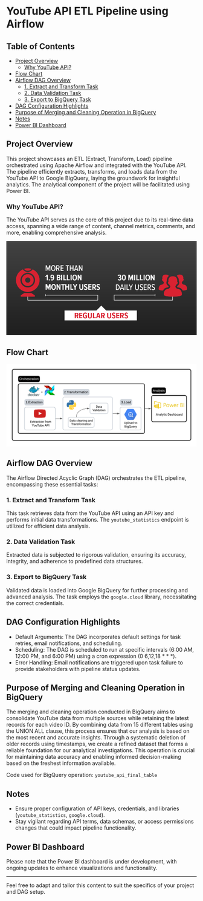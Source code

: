 # YouTube API ETL Pipeline using Airflow

## Table of Contents

- [Project Overview](#project-overview)
  - [Why YouTube API?](#why-youtube-api)
- [Flow Chart](#flow-chart)
- [Airflow DAG Overview](#airflow-dag-overview)
  - [1. Extract and Transform Task](#1-extract-and-transform-task)
  - [2. Data Validation Task](#2-data-validation-task)
  - [3. Export to BigQuery Task](#3-export-to-bigquery-task)
- [DAG Configuration Highlights](#dag-configuration-highlights)
- [Purpose of Merging and Cleaning Operation in BigQuery](#Purpose-of-Merging-and-Cleaning-Operation-in-BigQuery)
- [Notes](#notes)
- [Power BI Dashboard](#power-bi-dashboard)

## Project Overview

This project showcases an ETL (Extract, Transform, Load) pipeline orchestrated using Apache Airflow and integrated with the YouTube API. The pipeline efficiently extracts, transforms, and loads data from the YouTube API to Google BigQuery, laying the groundwork for insightful analytics. The analytical component of the project will be facilitated using Power BI.

### Why YouTube API?

The YouTube API serves as the core of this project due to its real-time data access, spanning a wide range of content, channel metrics, comments, and more, enabling comprehensive analysis.

![youtube](infographic.png)

## Flow Chart

![Flow Chart](flow_chart.png)

## Airflow DAG Overview

The Airflow Directed Acyclic Graph (DAG) orchestrates the ETL pipeline, encompassing these essential tasks:

### 1. Extract and Transform Task

This task retrieves data from the YouTube API using an API key and performs initial data transformations. The `youtube_statistics` endpoint is utilized for efficient data analysis.

### 2. Data Validation Task

Extracted data is subjected to rigorous validation, ensuring its accuracy, integrity, and adherence to predefined data structures.

### 3. Export to BigQuery Task

Validated data is loaded into Google BigQuery for further processing and advanced analysis. The task employs the `google.cloud` library, necessitating the correct credentials.

## DAG Configuration Highlights

- Default Arguments: The DAG incorporates default settings for task retries, email notifications, and scheduling.
- Scheduling: The DAG is scheduled to run at specific intervals (6:00 AM, 12:00 PM, and 6:00 PM) using a cron expression (0 6,12,18 * * *).
- Error Handling: Email notifications are triggered upon task failure to provide stakeholders with pipeline status updates.

## Purpose of Merging and Cleaning Operation in BigQuery

The merging and cleaning operation conducted in BigQuery aims to consolidate YouTube data from multiple sources while retaining the latest records for each video ID. By combining data from 15 different tables using the UNION ALL clause, this process ensures that our analysis is based on the most recent and accurate insights. Through a systematic deletion of older records using timestamps, we create a refined dataset that forms a reliable foundation for our analytical investigations. This operation is crucial for maintaining data accuracy and enabling informed decision-making based on the freshest information available.

Code used for BigQuery operation: `youtube_api_final_table`

## Notes

- Ensure proper configuration of API keys, credentials, and libraries (`youtube_statistics`, `google.cloud`).
- Stay vigilant regarding API terms, data schemas, or access permissions changes that could impact pipeline functionality.

## Power BI Dashboard

Please note that the Power BI dashboard is under development, with ongoing updates to enhance visualizations and functionality.

---

Feel free to adapt and tailor this content to suit the specifics of your project and DAG setup.
